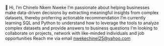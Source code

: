 👋 Hi, I’m Chinelo Nkem Nweke
I’m passionate about helping businesses make data-driven decisions by extracting meaningful insights from complex datasets, thereby proferring actionable recommendation
I’m currently learning SQL and Python to understand how to leverage the tools to analyze complex datasets and provide answers to business questions
I’m looking to collaborate on projects, network with like-minded individuals and job opportunities
Reach me via email nwekechinel25@yahoo.com  
<!---
Chinelonweke/Chinelonweke is a ✨ special ✨ repository because its `README.md` (this file) appears on your GitHub profile.
You can click the Preview link to take a look at your changes.
--->

